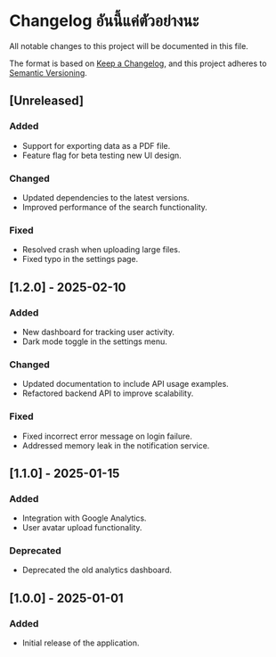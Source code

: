 # Changelog อันนี้แค่ตัวอย่างนะ

All notable changes to this project will be documented in this file.

The format is based on [Keep a Changelog](https://keepachangelog.com/en/1.0.0/),
and this project adheres to [Semantic Versioning](https://semver.org/).

## [Unreleased]
### Added
- Support for exporting data as a PDF file.
- Feature flag for beta testing new UI design.

### Changed
- Updated dependencies to the latest versions.
- Improved performance of the search functionality.

### Fixed
- Resolved crash when uploading large files.
- Fixed typo in the settings page.

## [1.2.0] - 2025-02-10
### Added
- New dashboard for tracking user activity.
- Dark mode toggle in the settings menu.

### Changed
- Updated documentation to include API usage examples.
- Refactored backend API to improve scalability.

### Fixed
- Fixed incorrect error message on login failure.
- Addressed memory leak in the notification service.

## [1.1.0] - 2025-01-15
### Added
- Integration with Google Analytics.
- User avatar upload functionality.

### Deprecated
- Deprecated the old analytics dashboard.

## [1.0.0] - 2025-01-01
### Added
- Initial release of the application.
